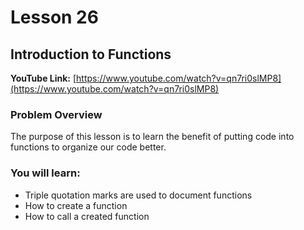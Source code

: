# Lesson 26

## Introduction to Functions

__YouTube Link:__ [https://www.youtube.com/watch?v=qn7ri0slMP8](https://www.youtube.com/watch?v=qn7ri0slMP8)

### Problem Overview

The purpose of this lesson is to learn the benefit of putting code into functions to organize our code better.

### You will learn:

- Triple quotation marks are used to document functions
- How to create a function
- How to call a created function

